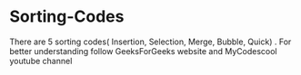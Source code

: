 # Sorting-Codes
There are 5 sorting codes( Insertion, Selection, Merge, Bubble, Quick)   .   For better understanding follow GeeksForGeeks website and MyCodescool youtube channel
